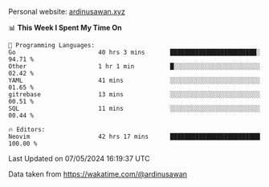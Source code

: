 Personal website: [ardinusawan.xyz](https://ardinusawan.xyz)

<!--START_SECTION:waka-->
📊 **This Week I Spent My Time On** 

```text
💬 Programming Languages: 
Go                       40 hrs 3 mins       ████████████████████████░   94.71 % 
Other                    1 hr 1 min          █░░░░░░░░░░░░░░░░░░░░░░░░   02.42 % 
YAML                     41 mins             ░░░░░░░░░░░░░░░░░░░░░░░░░   01.65 % 
gitrebase                13 mins             ░░░░░░░░░░░░░░░░░░░░░░░░░   00.51 % 
SQL                      11 mins             ░░░░░░░░░░░░░░░░░░░░░░░░░   00.44 % 

🔥 Editors: 
Neovim                   42 hrs 17 mins      █████████████████████████   100.00 % 
```


 Last Updated on 07/05/2024 16:19:37 UTC
<!--END_SECTION:waka-->
Data taken from https://wakatime.com/@ardinusawan
